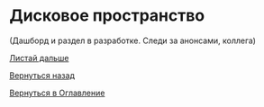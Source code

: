 # Дисковое пространство

(Дашборд и раздел в разработке. Следи за анонсами, коллега)

[Листай дальше](086-for-managers.md)

[Вернуться назад](080-dashboards.md)

[Вернуться в Оглавление](Readme.md)
